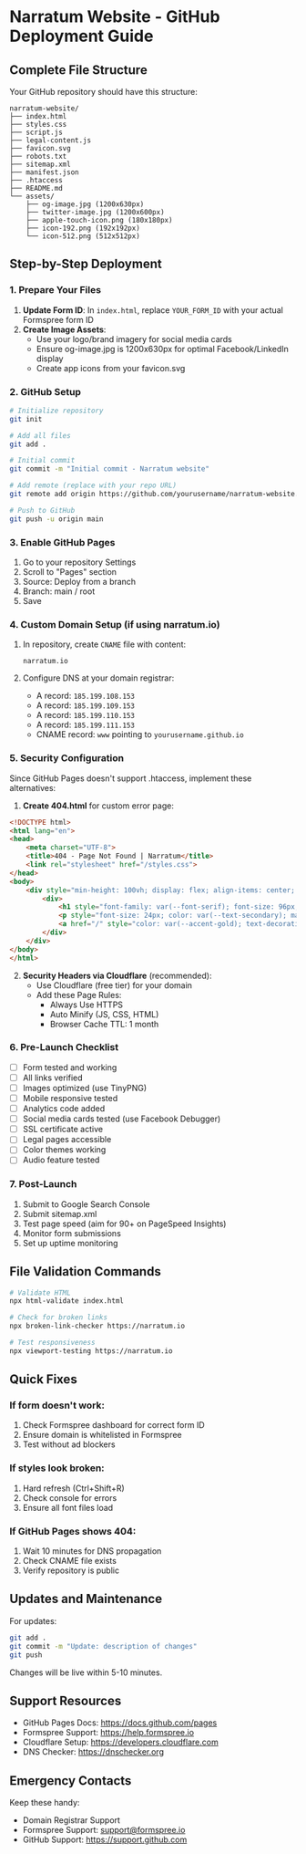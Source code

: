 # Narratum Website - GitHub Deployment Guide

## Complete File Structure

Your GitHub repository should have this structure:

```
narratum-website/
├── index.html
├── styles.css
├── script.js
├── legal-content.js
├── favicon.svg
├── robots.txt
├── sitemap.xml
├── manifest.json
├── .htaccess
├── README.md
└── assets/
    ├── og-image.jpg (1200x630px)
    ├── twitter-image.jpg (1200x600px)
    ├── apple-touch-icon.png (180x180px)
    ├── icon-192.png (192x192px)
    └── icon-512.png (512x512px)
```

## Step-by-Step Deployment

### 1. Prepare Your Files

1. **Update Form ID**: In `index.html`, replace `YOUR_FORM_ID` with your actual Formspree form ID
2. **Create Image Assets**:
   - Use your logo/brand imagery for social media cards
   - Ensure og-image.jpg is 1200x630px for optimal Facebook/LinkedIn display
   - Create app icons from your favicon.svg

### 2. GitHub Setup

```bash
# Initialize repository
git init

# Add all files
git add .

# Initial commit
git commit -m "Initial commit - Narratum website"

# Add remote (replace with your repo URL)
git remote add origin https://github.com/yourusername/narratum-website.git

# Push to GitHub
git push -u origin main
```

### 3. Enable GitHub Pages

1. Go to your repository Settings
2. Scroll to "Pages" section
3. Source: Deploy from a branch
4. Branch: main / root
5. Save

### 4. Custom Domain Setup (if using narratum.io)

1. In repository, create `CNAME` file with content:
   ```
   narratum.io
   ```

2. Configure DNS at your domain registrar:
   - A record: `185.199.108.153`
   - A record: `185.199.109.153`
   - A record: `185.199.110.153`
   - A record: `185.199.111.153`
   - CNAME record: `www` pointing to `yourusername.github.io`

### 5. Security Configuration

Since GitHub Pages doesn't support .htaccess, implement these alternatives:

1. **Create 404.html** for custom error page:
```html
<!DOCTYPE html>
<html lang="en">
<head>
    <meta charset="UTF-8">
    <title>404 - Page Not Found | Narratum</title>
    <link rel="stylesheet" href="/styles.css">
</head>
<body>
    <div style="min-height: 100vh; display: flex; align-items: center; justify-content: center; text-align: center;">
        <div>
            <h1 style="font-family: var(--font-serif); font-size: 96px; color: var(--accent-gold);">404</h1>
            <p style="font-size: 24px; color: var(--text-secondary); margin: 20px 0;">Page not found</p>
            <a href="/" style="color: var(--accent-gold); text-decoration: none;">Return Home</a>
        </div>
    </div>
</body>
</html>
```

2. **Security Headers via Cloudflare** (recommended):
   - Use Cloudflare (free tier) for your domain
   - Add these Page Rules:
     - Always Use HTTPS
     - Auto Minify (JS, CSS, HTML)
     - Browser Cache TTL: 1 month

### 6. Pre-Launch Checklist

- [ ] Form tested and working
- [ ] All links verified
- [ ] Images optimized (use TinyPNG)
- [ ] Mobile responsive tested
- [ ] Analytics code added
- [ ] Social media cards tested (use Facebook Debugger)
- [ ] SSL certificate active
- [ ] Legal pages accessible
- [ ] Color themes working
- [ ] Audio feature tested

### 7. Post-Launch

1. Submit to Google Search Console
2. Submit sitemap.xml
3. Test page speed (aim for 90+ on PageSpeed Insights)
4. Monitor form submissions
5. Set up uptime monitoring

## File Validation Commands

```bash
# Validate HTML
npx html-validate index.html

# Check for broken links
npx broken-link-checker https://narratum.io

# Test responsiveness
npx viewport-testing https://narratum.io
```

## Quick Fixes

### If form doesn't work:
1. Check Formspree dashboard for correct form ID
2. Ensure domain is whitelisted in Formspree
3. Test without ad blockers

### If styles look broken:
1. Hard refresh (Ctrl+Shift+R)
2. Check console for errors
3. Ensure all font files load

### If GitHub Pages shows 404:
1. Wait 10 minutes for DNS propagation
2. Check CNAME file exists
3. Verify repository is public

## Updates and Maintenance

For updates:
```bash
git add .
git commit -m "Update: description of changes"
git push
```

Changes will be live within 5-10 minutes.

## Support Resources

- GitHub Pages Docs: https://docs.github.com/pages
- Formspree Support: https://help.formspree.io
- Cloudflare Setup: https://developers.cloudflare.com
- DNS Checker: https://dnschecker.org

## Emergency Contacts

Keep these handy:
- Domain Registrar Support
- Formspree Support: support@formspree.io
- GitHub Support: https://support.github.com